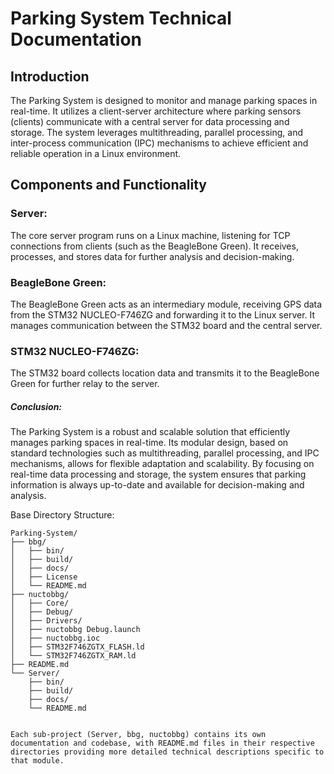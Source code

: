 # Parking System Technical Documentation

## Introduction

The Parking System is designed to monitor and manage parking spaces in real-time. It utilizes a client-server architecture where parking sensors (clients) communicate with a central server for data processing and storage. The system leverages multithreading, parallel processing, and inter-process communication (IPC) mechanisms to achieve efficient and reliable operation in a Linux environment.


## Components and Functionality
### Server:
The core server program runs on a Linux machine, listening for TCP connections from clients (such as the BeagleBone Green). It receives, processes, and stores data for further analysis and decision-making.

### BeagleBone Green: 
The BeagleBone Green acts as an intermediary module, receiving GPS data from the STM32 NUCLEO-F746ZG and forwarding it to the Linux server. It manages communication between the STM32 board and the central server.

### STM32 NUCLEO-F746ZG:
The STM32 board collects location data and transmits it to the BeagleBone Green for further relay to the server.


##### Conclusion:
The Parking System is a robust and scalable solution that efficiently manages parking spaces in real-time. Its modular design, based on standard technologies such as multithreading, parallel processing, and IPC mechanisms, allows for flexible adaptation and scalability. By focusing on real-time data processing and storage, the system ensures that parking information is always up-to-date and available for decision-making and analysis.


Base Directory Structure:
```
Parking-System/
├── bbg/
│   ├── bin/
│   ├── build/
│   ├── docs/
│   ├── License
│   └── README.md
├── nuctobbg/
│   ├── Core/
│   ├── Debug/
│   ├── Drivers/
│   ├── nuctobbg Debug.launch
│   ├── nuctobbg.ioc
│   ├── STM32F746ZGTX_FLASH.ld
│   └── STM32F746ZGTX_RAM.ld
├── README.md
└── Server/
    ├── bin/
    ├── build/
    ├── docs/
    └── README.md


Each sub-project (Server, bbg, nuctobbg) contains its own documentation and codebase, with README.md files in their respective directories providing more detailed technical descriptions specific to that module.
